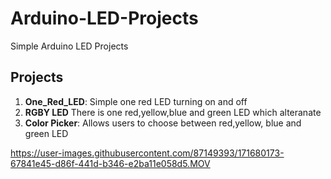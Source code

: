 # Arduino-LED-Projects
Simple Arduino LED Projects

## Projects
1. **One_Red_LED**: Simple one red LED turning on and off
2. **RGBY LED** There is one red,yellow,blue and green LED which alteranate 
3. **Color Picker**: Allows users to choose between red,yellow, blue and green LED


https://user-images.githubusercontent.com/87149393/171680173-67841e45-d86f-441d-b346-e2ba11e058d5.MOV

